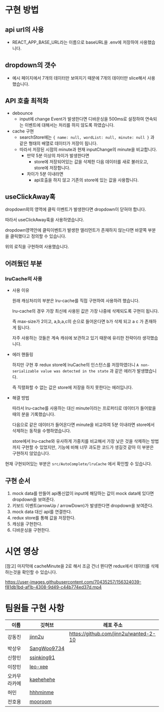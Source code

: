 # 구현 방법

## api url의 사용

- REACT_APP_BASE_URL라는 이름으로 baseURL을 .env에 저장하여 사용했습니다.

## dropdown의 갯수

- 예시 페이지에서 7개의 데이터만 보여지기 때문에 7개의 데이터만 slice해서 사용했습니다.

## API 호출 최적화

- debounce
    - input에 change Event가 발생한다면 디바운싱을 500ms로 설정하여 연속되는 이벤트에 대해서는 처리를 하지 않도록 하였습니다.
- cache 구현
    - searchStore에는 ```{ name: null, wordList: null, minute: null }``` 과 같은 형태의 배열로 데이터가 저장이 됩니다.
    - 따라서 저장된 시점의 minute과 현재 inputChange의 minute을 비교합니다.
        - 만약 5분 이상의 차이가 발생한다면
            - store에 저장되어있는 값을 삭제한 다음 데이터를 새로 불러오고, store에 저장합니다.
        - 차이가 5분 이내라면
            - api호출을 하지 않고 기존의 store에 있는 값을 사용합니다.

## useClickAway훅

dropdown외의 영역에 클릭 이벤트가 발생한다면 dropdown이 닫혀야 합니다.

따라서 useClickAway훅을 사용하였습니다.

dropdown영역안에 클릭이벤트가 발생한 엘리먼트가 존재하지 않는다면 바깥쪽 부분을 클릭했다고 정의할 수 있습니다.

위의 로직을 구현하여 사용했습니다.

## 어려웠던 부분

### lruCache의 사용

- 사용 이유
    
    원래 캐싱처리의 부분은 lru-cache를 직접 구현하여 사용하려 했습니다. 
    
    lru-cache의 경우 가장 최신에 사용된 값은 가장 나중에 삭제되도록 구현이 됩니다.
    
    즉 max-size가 2이고, a,b,a,c의 순으로 들어온다면 b가 삭제 되고 a c 가 존재하게 됩니다.
    
    자주 사용하는 것들은 계속 캐쉬에 보관하고 있기 때문에 유리한 전략이라 생각했습니다.
    
- 에러 핸들링
    
    하지만 구현 후 redux store에 lruCache의 인스턴스를 저장하였더니 ```A non-serializable value was detected in the state``` 과 같은 에러가 발생했습니다.
    
    즉 직렬화할 수 없는 값은 store에 저장을 하지 못한다는 에러입니다.
    
- 해결 방법
    
    따라서 lru-cache를 사용하는 대신 minute이라는 프로퍼티로 데이터가 들어왔을 때의 분을 기록했습니다.
    
    다음으로 같은 데이터가 들어온다면 minute을 비교하여 5분 이내라면 store에서 삭제하는 동작을 수행하였습니다.
    
    store에서 lru-cache와 유사하게 가중치를 비교해서 가장 낮은 것을 삭제하는 방법까지 구현할 수 있었지만, 기능에 비해 너무 과도한 코드가 생길것 같아 이 부분은 구현하지 않았습니다.
    

현재 구현되어있는 부분은 ```src/AutoComplete/lruCache``` 에서 확인할 수 있습니다.

## 구현 순서

1. mock data를 만들어 api통신없이 input에 해당하는 값이 mock data에 있다면 dropdown을 보여준다.
2. 키보드 이벤트(arrowUp /  arrowDown)가 발생한다면 dropdown을 보여준다.
3. mock data 대신 api를 연결한다.
4. redux store를 통해 값을 저장한다.
5. 캐싱을 구현한다.
6. 디바운싱을 구현한다.

# 시연 영상
[참고] 마지막에 cacheMinute을 2로 해서 조금 건너 뛴다면 redux에서 데이터를 삭제하는것을 확인할 수 있습니다.

https://user-images.githubusercontent.com/70435257/156324039-f81db1bd-af1b-4308-9d49-c44b774ed37d.mp4


# 팀원들 구현 사항

| 이름         | 깃허브                                        | 레포 주소 |
| ------------ | --------------------------------------------- | --- |
| 강동진       | [jinn2u](https://github.com/jinn2u)           | https://github.com/jinn2u/wanted-2-10 |
| 박상우       | [SangWoo9734](https://github.com/SangWoo9734) |  |
| 신항민       | [ssinking91](https://github.com/ssinking91)   | |
| 이장민       | [leo-xee](https://github.com/leo-xee)         | |
| 오카무라카에 | [kaehehehe](https://github.com/kaehehehe)     | | 
| 허민         | [hhhminme](https://github.com/hhhminme)       | |
| 전호용       | [mooroom](https://github.com/mooroom)         | |
